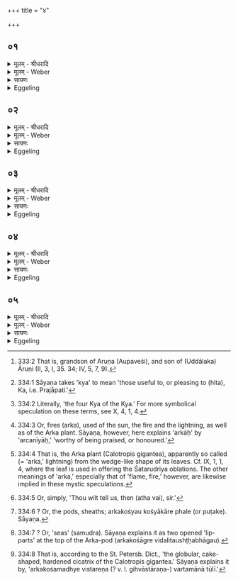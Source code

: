 +++
title = "४"

+++


## ०१
<details><summary>मूलम् - श्रीधरादि</summary>

श्वेत᳘केतुर्हारुणेयः᳘॥  
(यो᳘) यक्ष्य᳘माण ऽआस त᳘ᳫँ᳘ ह पि᳘तोवाच का᳘नृत्वि᳘जो ऽवृथा ऽइ᳘ति स᳘ होवाचायं᳘[[!!]] न्वेव᳘ मे व्वै᳘श्वावसव्यो होते᳘ति त᳘ᳫँ᳘ ह पप्रच्छ व्वे᳘त्थ ब्राह्मण व्वैश्वावसव्य॥
</details>

<details><summary>मूलम् - Weber</summary>

श्वेत᳘केतुर्हारुणेयः᳟॥  
यक्ष्य᳘माण आस त᳘ᳫं᳘ ह पिॗतोवाच का᳘नृत्वि᳘जोऽवृथा इ᳘ति स᳘ होवाचाॗयं न्वेव᳘ मे वै᳘श्वावसव्यो होते᳘ति त᳘ᳫं᳘ ह पप्रछ वे᳘त्थ ब्राह्मण वैश्वावसव्य॥
</details>

<details><summary>सायणः</summary>

…
</details>

<details><summary>Eggeling</summary>

1. Śvetaketu Āruṇeya [^egg_638], once upon a time, was about to offer sacrifice. His father said to him, 'What priests hast thou chosen to officiate?' He said, 'This Vaiśvāvasavya here is my Hotr̥.' He asked him, 'Knowest thou, Brāhmaṇa Vaiśvāvasavya,--

[^egg_638]: 333:2 That is, grandson of Aruṇa (Aupaveśi), and son of (Uddālaka) Āruṇi (II, 3, I, 35. 34; IV, 5, 7, 9).
</details>

## ०२
<details><summary>मूलम् - श्रीधरादि</summary>

चत्वा᳘रि महा᳘न्ती३ ऽइ᳘ति॥  
व्वे᳘द भो३ ऽइ᳘ति होवाच व्वे᳘त्थ चत्वा᳘रि महतां᳘ महा᳘न्ती३ ऽइ᳘ति व्वे᳘द भो३ ऽइ᳘ति होवोच व्वे᳘त्थ चत्वा᳘रि व्व्रता᳘नी३ ऽइ᳘ति व्वे᳘द भो३ ऽइ᳘ति होवाच व्वे᳘त्थ चत्वा᳘रि व्व्रता᳘नां व्व्रता᳘नी३ ऽइ᳘ति व्वे᳘द भो३ ऽइ᳘ति होवाच व्वे᳘त्थ चत्वा᳘रि᳘ क्यानी३ ऽइ᳘ति व्वे᳘द भो३ ऽइ᳘ति होवाच व्वे᳘त्थ चत्वा᳘रि क्यानां᳘ क्यानी३ ऽइ᳘ति व्वे᳘द भो३ ऽइ᳘ति होवाच व्वे᳘त्थ चतु᳘रो ऽर्का३नि᳘ति व्वे᳘द भो३ ऽइ᳘ति होवाच व्वे᳘त्थ चतु᳘रो ऽर्का᳘णामर्का३नि᳘ति व्वे᳘द भो३ ऽइ᳘ति होवाच॥
</details>

<details><summary>मूलम् - Weber</summary>

चत्वा᳘रि महा᳘न्ती३ इ᳘ति॥  
वे᳘द भो३ इ᳘ति होवाच वे᳘त्थ चत्वा᳘रि महता᳘म् महा᳘न्ती३ इ᳘ति वे᳘द भो३ इ᳘ति होवोच वे᳘त्थ चत्वा᳘रि व्रता᳘नि३ इ᳘ति वे᳘द भो३ इ᳘ति होवाच वे᳘त्थ चत्वा᳘रि व्रता᳘नां व्रता᳘नी३ इ᳘ति वे᳘द भो३ इ᳘ति होवाच वे᳘त्थ चत्वा᳘रिॗ क्यानी३ इ᳘ति वे᳘द भो३ इ᳘ति होवाच वे᳘त्थ चत्वा᳘रि क्यानांॗ क्यानी३ इ᳘ति वे᳘द भो३ इ᳘ति होवाच वे᳘त्थ चतु᳘रोऽर्का३नि᳘ति वे᳘द भो३ इ᳘ति होवाच वे᳘त्थ चतु᳘रोऽर्का᳘णामर्का३नि᳘ति वे᳘द भो३ इ᳘ति होवाच॥
</details>

<details><summary>सायणः</summary>

…
</details>

<details><summary>Eggeling</summary>

2. The four great (things)?'--'I know them, sir,' he said.--'Knowest thou the four great ones of the great?'--'I know them, sir,' he said.--'Knowest thou the four rites (vrata)?'--'I know them, sir,' he said.--'Knowest thou the four rites of rites?'--'I know them, sir,' he said.--'Knowest thou the

four relating to Ka [^egg_639]?'--'I know them, sir,' he said.--'Knowest thou the four deepest of those relating to Ka [^egg_640]?'--'I know them, sir,' he said.--'Knowest thou the four flames [^egg_641]?'--'I know them, sir,' he said.--'Knowest thou the four flames of flames?'--'I know them, sir,' he said.

[^egg_639]: 334:1 Sāyaṇa takes 'kya' to mean 'those useful to, or pleasing to (hita), Ka, i.e. Prajāpati.'

[^egg_640]: 334:2 Literally, 'the four Kya of the Kya.' For more symbolical speculation on these terms, see X, 4, 1, 4.

[^egg_641]: 334:3 Or, fires (arka), used of the sun, the fire and the lightning, as well as of the Arka plant. Sāyaṇa, however, here explains 'arkāḥ' by 'arcanīyāḥ,' 'worthy of being praised, or honoured.'
</details>

## ०३
<details><summary>मूलम् - श्रीधरादि</summary>

व्वे᳘त्थार्कमिति[[!!]]॥  
(त्य᳘) अ᳘थ वै᳘ नो भ᳘वान्वक्ष्यती᳘ति व्वे᳘त्थार्कपर्णे ऽइत्य᳘थ वै᳘ नो भ᳘वान्वक्ष्यती᳘ति व्वे᳘त्थार्कपुष्पे ऽइत्य᳘थ वै᳘ नो भ᳘वान्वक्ष्यती᳘ति व्वे᳘त्थार्ककोश्यावित्य᳘थ वै᳘ नो भ᳘वान्वक्ष्यती᳘ति व्वे᳘त्थार्कसमुद्गावित्य᳘थ वै᳘ नो भ᳘वान्वक्ष्यती᳘ति व्वे᳘त्थार्कधाना ऽइत्य᳘थ वै᳘ नो भ᳘वान्वक्ष्यती᳘ति व्वे᳘त्थार्काष्ठीलामित्य᳘थ वै᳘ नो भ᳘वान्वक्ष्यती᳘ति व्वे᳘त्थार्कमूलमित्य᳘थ वै᳘ नो भ᳘वान्वक्ष्यती᳘ति॥
</details>

<details><summary>मूलम् - Weber</summary>

वे᳘त्थार्कमि᳘ति॥  
अ᳘थ वै᳘ नो भ᳘वान्वक्ष्यती᳘ति वे᳘त्थार्कपर्णे इत्य᳘थ वै᳘ नो भ᳘वान्वक्ष्यती᳘ति वेत्थार्कपुष्पे इत्य᳘थ वै᳘ नो भ᳘वान्वक्ष्यती᳘ति वे᳘त्थार्ककोश्यावित्य᳘थ वै᳘ नो भ᳘वान्वक्ष्यती᳘ति वे᳘त्थार्कसमुद्गावित्य᳘थ वै᳘ नो भ᳘वान्वक्ष्यती᳘ति वे᳘त्थार्कधाना इत्य᳘थ वै नो भ᳘वान्वक्ष्यती᳘ति वे᳘त्थार्काष्ठीलामित्य᳘थ वै᳘ नो भ᳘वान्वक्ष्यती᳘ति वे᳘त्थार्कमूलमित्य᳘थ वै᳘ नो भ᳘वान्वक्ष्यती᳘ति॥
</details>

<details><summary>सायणः</summary>

…
</details>

<details><summary>Eggeling</summary>

3. 'Knowest thou the Arka [^egg_642]?'--'Nay, but thou wilt teach us [^egg_643], sir!'--'Knowest thou the two Arka-leaves?'--'Nay, but thou wilt teach us, sir!'--'Knowest thou the two Arka-flowers?'--'Nay, but thou wilt teach us, sir!'--'Knowest thou the two pod-leaves [^egg_644] of the Arka?'--'Nay, but thou wilt teach us, sir!'--Knowest thou the two coops [^egg_645] of the Arka?'--'Nay, but thou wilt teach us, sir!'--'Knowest thou the Arka-grains?'--'Nay, but thou wilt teach us, sir!'--'Knowest thou the bulge [^egg_646] of

[^egg_642]: 334:4 That is, the Arka plant (Calotropis gigantea), apparently so called (= 'arka,' lightning) from the wedge-like shape of its leaves. Cf. IX, 1, 1, 4, where the leaf is used in offering the Śatarudriya oblations. The other meanings of 'arka,' especially that of 'flame, fire,' however, are likewise implied in these mystic speculations.

[^egg_643]: 334:5 Or, simply, 'Thou wilt tell us, then (atha vai), sir.'

[^egg_644]: 334:6 ? Or, the pods, sheaths; arkakośyau kośyākāre phale (or puṭake). Sāyaṇa.

[^egg_645]: 334:7 ? Or, 'seas' (samudra). Sāyaṇa explains it as two opened 'lip-parts' at the top of the Arka-pod (arkakośāgre vidalitaushṭḥabhāgau).

[^egg_646]: 334:8 That is, according to the St. Petersb. Dict., 'the globular, cake-shaped, hardened cicatrix of the Calotropis gigantea.' Sāyaṇa  explains it by, 'arkakośamadhye vistareṇa (? v. l. gihvāstāraṇa-) vartamānā tūlī.'

the Arka?'--'Nay, but thou wilt teach us, sir!'--'Knowest thou the root of the Arka?'--'Nay, but thou wilt teach us, sir!'
</details>

## ०४
<details><summary>मूलम् - श्रीधरादि</summary>

स᳘ ह वै यत्त᳘दुवा᳘च॥  
व्वे᳘त्थ चत्वा᳘रि महा᳘न्ति व्वे᳘त्थ चत्वा᳘रि महतां᳘ महान्ती᳘त्यग्नि᳘र्महांस्त᳘स्य महतो᳘ महदो᳘षधयश्च व्व᳘नस्प᳘तयश्च त᳘द्ध्यस्या᳘न्नं[[!!]] व्वायु᳘र्महांस्त᳘स्य महतो᳘ महदा᳘पस्त᳘द्ध्यस्या᳘न्नमादित्यो᳘[[!!]] महांस्त᳘स्य महतो᳘ मह᳘च्चन्द्र᳘मास्त᳘द्ध्यस्या᳘न्नं[[!!]] पु᳘रुषो महांस्त᳘स्य महतो᳘ मह᳘त्पश᳘वस्त᳘द्ध्यस्या᳘न्नमेता᳘न्येव᳘[[!!]] चत्वा᳘रि महा᳘न्त्येता᳘नि चत्वा᳘रि महतां᳘ महा᳘न्त्येता᳘न्येव᳘ चत्वा᳘रि व्व्रता᳘न्येता᳘नि चत्वा᳘रि व्व्रता᳘नां व्व्रता᳘न्येता᳘न्येव᳘ चत्वा᳘रि᳘ क्यान्येता᳘नि चत्वा᳘रि᳘ क्यानां᳘ क्यान्येत᳘ ऽएव᳘ चत्वा᳘रो ऽर्का᳘ ऽएते᳘ चत्वा᳘रो ऽर्का᳘णामर्काः[[!!]]॥
</details>

<details><summary>मूलम् - Weber</summary>

स᳘ ह वै यत्त᳘दुवा᳘च॥  
वे᳘त्थ चत्वा᳘रि महा᳘न्ति वे᳘त्थ चत्वा᳘रि महता᳘म् महान्ती᳘त्यग्नि᳘र्महांस्त᳘स्य महतो᳘ महदो᳘षधयश्च व᳘नस्प᳘तयश्च तद्ध्य᳘स्या᳘न्नं वायु᳘र्महांस्त᳘स्य महतो᳘ महदा᳘पस्तद्ध्य᳘स्या᳘न्नमादित्यो᳘ महांस्त᳘स्य महतो᳘ मह᳘च्चन्द्र᳘मास्तद्ध्य᳘स्या᳘न्नम् पु᳘रुषो महांस्त᳘स्य महतो᳘ मह᳘त्पश᳘वस्तद्ध्य᳘स्या᳘न्नमेता᳘न्येव᳘ चत्वा᳘रि महा᳘न्त्येता᳘नि चत्वा᳘रि महता᳘म् महा᳘न्त्येता᳘न्येव᳘ चत्वा᳘रि व्रता᳘न्येता᳘नि चत्वा᳘रि व्रता᳘नां व्रता᳘न्येता᳘न्येव᳘ चत्वा᳘रिॗ क्यान्येता᳘नि चत्वा᳘रिॗ क्यानांॗ क्यान्येत᳘ एव᳘ चत्वा᳘रोऽर्का᳘ एते᳘ चत्वा᳘रोऽर्का᳘णामर्काः᳟॥
</details>

<details><summary>सायणः</summary>

…
</details>

<details><summary>Eggeling</summary>

4. Now, when he said, 'Knowest thou the four great (things)? Knowest thou the four great of the great?'--the great one is Agni (the fire), and the great (thing) of that great one are the plants and trees, for they are his food; and the great one is Vāyu (the wind), and the great (thing) of that great one are the waters, for they are his (the wind's) food; and the great one is Āditya (the sun), and the great (thing) of that great one is the moon, for that is his food; and the great one is Man, and the great (thing) of that great one is cattle, for they are his food:--these are the four great things, these the four great of the great;--these are the four rites, these the four rites of rites;--these are the four relating to Ka, these the four deepest relating to Ka;--these are the four flames, these the four flames of flames.
</details>

## ०५
<details><summary>मूलम् - श्रीधरादि</summary>

(ऽ) अ᳘थ ह वै यत्त᳘दुवा᳘च॥  
व्वे᳘त्थार्कमि᳘ति पु᳘रुषᳫँ᳭ हैव त᳘दुवाच व्वे᳘त्थार्कपर्णे ऽइ᳘ति क᳘र्णौ हैव त᳘दुवाच व्वे᳘त्थार्कपुष्पे ऽइत्य᳘क्षिणी हैव त᳘दुवाच व्वे᳘त्थार्ककोश्यावि᳘ति ना᳘सिके हैव त᳘दुवाच व्वे᳘त्थार्कसमुद्गावित्यो᳘ष्ठौ हैव त᳘दुवाच व्वे᳘त्थार्कधाना ऽइ᳘ति द᳘न्तान्हैव त᳘दुवाच व्वे᳘त्थार्काष्ठीलामि᳘ति जिह्वा᳘ᳫँ᳘ हैव त᳘दुवाच व्वे᳘त्थार्कमूलमित्य᳘न्नᳫँ᳭ हैव त᳘दुवाच स᳘ ऽए᳘षो ऽग्नि᳘रर्को यत्पुरुषः[[!!]] स यो᳘ हैत᳘मेव᳘मग्नि᳘मर्कं पु᳘रुषमुपा᳘स्ते ऽय᳘मह᳘मग्नि᳘र᳘र्को ऽस्मी᳘ति व्विद्य᳘या है᳘वास्यैष᳘ ऽआत्म᳘न्नग्नि᳘रर्क᳘श्चितो᳘ भवति॥
</details>
<details><summary>मूलम् - Weber</summary>

अ᳘थ ह वै यत्त᳘दुवा᳘च॥  
वे᳘त्थार्कमि᳘ति पु᳘रुषᳫं हैव त᳘दुवाच॥  
वे᳘त्थार्कपर्णे इ᳘ति क᳘र्णौ हैव त᳘दुवाच वे᳘त्थार्कपुष्पे इत्य᳘क्षिणी हैव त᳘दुवाच वे᳘त्थार्ककोश्यावि᳘ति ना᳘सिके हैव त᳘दुवाच वे᳘त्थार्कसमुद्गावित्यो᳘ष्ठौ हैव त᳘दुवाच वे᳘त्थार्कधाना इ᳘ति द᳘न्तान्हैव त᳘दुवाच वे᳘त्थार्काष्ठीलामि᳘ति जिह्वा᳘ᳫं᳘ हैव त᳘दुवाच वे᳘त्थार्कमूलमित्य᳘न्नᳫं हैव त᳘दुवाच स᳘ एॗषोऽग्नि᳘रर्को यत्पु᳘रुषः स यो᳘ हैत᳘मेव᳘मग्नि᳘मर्कम् पु᳘रुषमुपा᳘स्तेऽय᳘मह᳘मग्नि᳘रॗर्कोऽस्मी᳘ति विद्य᳘या हैॗवास्यैष᳘ आत्म᳘न्नग्नि᳘रर्क᳘श्चितो᳘ भवति॥
</details>

<details><summary>सायणः</summary>

…
</details>
<details><summary>Eggeling</summary>

5. And when he said, 'Knowest thou the Arka?' he thereby meant man;--'Knowest thou the two Arka-leaves?' he thereby meant his ears;--'Knowest thou the two Arka-flowers?' he thereby meant his eyes;--'Knowest thou the pod-leaves of the Arka?' he thereby meant his nostrils;--'Knowest thou the two coops of the Arka?' he thereby meant his lips;--'Knowest thou the Arka-grains?' he thereby meant his teeth;--'Knowest thou the bulge of the Arka?' he thereby meant his tongue;--'Knowest thou the root of the Arka?'

he thereby meant his food. Now that Arka, to wit, man, is Agni; and verily, whoso regards Agni as the Arka and the man, in his (altar-) body that Agni, the Arka, will be built up even through the knowledge that 'I here am Agni, the Arka.'
</details>

